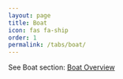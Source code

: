 ```yaml
---
layout: page
title: Boat
icon: fas fa-ship
order: 1
permalink: /tabs/boat/
---
```


See Boat section: [Boat Overview](/boat/)

